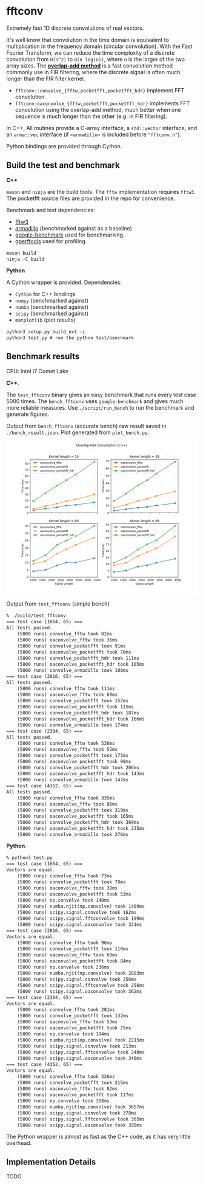 # fftconv

Extremely fast 1D discrete convolutions of real vectors.

It's well know that convolution in the time domain is equivalent to multiplication in the frequency domain (circular convolution). With the Fast Fourier Transform, we can reduce the time complexity of a discrete convolution from `O(n^2)` to `O(n log(n))`, where `n` is the larger of the two array sizes. The **[overlap-add method](https://en.wikipedia.org/wiki/Overlap%E2%80%93add_method)** is a fast convolution method commonly use in FIR filtering, where the discrete signal is often much longer than the FIR filter kernel.

* `fftconv::convolve_{fftw,pocketfft,pocketfft_hdr}` implement FFT convolution.
* `fftconv:oaconvolve_{fftw,pocketfft,pocketfft_hdr}` implements FFT convolution using the overlap-add method, much better when one sequence is much longer than the other (e.g. in FIR filtering).

In C++, All routines provide a C-array interface, a `std::vector` interface, and an `arma::vec` interface (if `<armadillo>` is included before `"fftconv.h"`).

Python bindings are provided through Cython.

## Build the test and benchmark

**C++**

`meson` and `ninja` are the build tools. The `fftw` implementation requires `fftw3`. The pocketfft source files are provided in the repo for convenience.

Benchmark and test dependencies:

* [fftw3](http://fftw.org/)
* [armadillo](http://arma.sourceforge.net/) (benchmarked against as a baseline)
* [google-benchmark](https://github.com/google/benchmark) used for benchmarking.
* [gperftools](https://github.com/gperftools/gperftools) used for profiling.

```
meson build
ninja -C build
```

**Python**

A Cython wrapper is provided. Dependencies:

* `Cython` for C++ bindings
* `numpy` (benchmarked against)
* `numba` (benchmarked against)
* `scipy` (benchmarked against)
* `matplotlib` (plot results)

```
python3 setup.py build_ext -i
python3 test.py # run the python test/benchmark
```

## Benchmark results

CPU: Intel i7 Comet Lake

**C++**.

The `test_fftconv` binary gives an easy benchmark that runs every test case 5000 times. The `bench_fftconv` uses `google-benchmark` and gives much more reliable measures. Use `./script/run_bench` to run the benchmark and generate figures.

Output from `bench_fftconv` (accurate bench) raw result saved in `./bench_result.json`. Plot generated from `plot_bench.py`:

![Comparison of the Overlap-Add method implemented with `fftw`, `pocketfft`, and `pocketfft_hdronly`](./bench_2022-08-21T23-11-01.svg)

Output from `test_fftconv` (simple bench)

```
% ./build/test_fftconv
=== test case (1664, 65) ===
All tests passed.
    (5000 runs) convolve_fftw took 82ms
    (5000 runs) oaconvolve_fftw took 36ms
    (5000 runs) convolve_pocketfft took 91ms
    (5000 runs) oaconvolve_pocketfft took 70ms
    (5000 runs) convolve_pocketfft_hdr took 111ms
    (5000 runs) oaconvolve_pocketfft_hdr took 105ms
    (5000 runs) convolve_armadillo took 108ms
=== test case (2816, 65) ===
All tests passed.
    (5000 runs) convolve_fftw took 111ms
    (5000 runs) oaconvolve_fftw took 60ms
    (5000 runs) convolve_pocketfft took 157ms
    (5000 runs) oaconvolve_pocketfft took 115ms
    (5000 runs) convolve_pocketfft_hdr took 187ms
    (5000 runs) oaconvolve_pocketfft_hdr took 166ms
    (5000 runs) convolve_armadillo took 174ms
=== test case (2304, 65) ===
All tests passed.
    (5000 runs) convolve_fftw took 536ms
    (5000 runs) oaconvolve_fftw took 52ms
    (5000 runs) convolve_pocketfft took 175ms
    (5000 runs) oaconvolve_pocketfft took 98ms
    (5000 runs) convolve_pocketfft_hdr took 206ms
    (5000 runs) oaconvolve_pocketfft_hdr took 143ms
    (5000 runs) convolve_armadillo took 147ms
=== test case (4352, 65) ===
All tests passed.
    (5000 runs) convolve_fftw took 335ms
    (5000 runs) oaconvolve_fftw took 86ms
    (5000 runs) convolve_pocketfft took 319ms
    (5000 runs) oaconvolve_pocketfft took 165ms
    (5000 runs) convolve_pocketfft_hdr took 369ms
    (5000 runs) oaconvolve_pocketfft_hdr took 235ms
    (5000 runs) convolve_armadillo took 276ms
```

**Python**.

```
% python3 test.py
=== test case (1664, 65) ===
Vectors are equal.
    (5000 runs) convolve_fftw took 73ms
    (5000 runs) convolve_pocketfft took 70ms
    (5000 runs) oaconvolve_fftw took 38ms
    (5000 runs) oaconvolve_pocketfft took 53ms
    (5000 runs) np.convolve took 140ms
    (5000 runs) numba.njit(np.convolve) took 1409ms
    (5000 runs) scipy.signal.convolve took 162ms
    (5000 runs) scipy.signal.fftconvolve took 199ms
    (5000 runs) scipy.signal.oaconvolve took 321ms
=== test case (2816, 65) ===
Vectors are equal.
    (5000 runs) convolve_fftw took 96ms
    (5000 runs) convolve_pocketfft took 110ms
    (5000 runs) oaconvolve_fftw took 60ms
    (5000 runs) oaconvolve_pocketfft took 84ms
    (5000 runs) np.convolve took 236ms
    (5000 runs) numba.njit(np.convolve) took 2883ms
    (5000 runs) scipy.signal.convolve took 256ms
    (5000 runs) scipy.signal.fftconvolve took 256ms
    (5000 runs) scipy.signal.oaconvolve took 362ms
=== test case (2304, 65) ===
Vectors are equal.
    (5000 runs) convolve_fftw took 281ms
    (5000 runs) convolve_pocketfft took 132ms
    (5000 runs) oaconvolve_fftw took 53ms
    (5000 runs) oaconvolve_pocketfft took 75ms
    (5000 runs) np.convolve took 194ms
    (5000 runs) numba.njit(np.convolve) took 2215ms
    (5000 runs) scipy.signal.convolve took 213ms
    (5000 runs) scipy.signal.fftconvolve took 240ms
    (5000 runs) scipy.signal.oaconvolve took 346ms
=== test case (4352, 65) ===
Vectors are equal.
    (5000 runs) convolve_fftw took 326ms
    (5000 runs) convolve_pocketfft took 215ms
    (5000 runs) oaconvolve_fftw took 82ms
    (5000 runs) oaconvolve_pocketfft took 117ms
    (5000 runs) np.convolve took 358ms
    (5000 runs) numba.njit(np.convolve) took 3657ms
    (5000 runs) scipy.signal.convolve took 378ms
    (5000 runs) scipy.signal.fftconvolve took 365ms
    (5000 runs) scipy.signal.oaconvolve took 395ms
```

The Python wrapper is almost as fast as the C++ code, as it has very little overhead.

## Implementation Details

TODO
